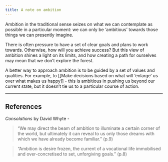```yaml
---
title: A note on ambition
---
```

Ambition in the traditional sense seizes on what we can contemplate as possible in a particular moment: we can only be ‘ambitious’ towards those things we can presently imagine. 

There is often pressure to have a set of clear goals and plans to work towards. Otherwise, how will you achieve success? But this view of ambition shines a light on its limits, and how creating a path for ourselves may mean that we don’t explore the forest. 

A better way to approach ambition is to be guided by a set of values and qualities. For example, to [[Make decisions based on what will ‘enlarge’ us over what makes us happy]] - this is ambitious in pushing us beyond our current state, but it doesn’t tie us to a particular course of action.

- - - -
## References
_Consolations_ by David Whyte - 

> “We may direct the beam of ambition to illuminate a certain corner of the world, but ultimately it can reveal to us only those dreams with which we have already become familiar.” (p.9)  

> “Ambition is desire frozen, the current of a vocational life immobilised and over-concretised to set, unforgiving goals.” (p.8)  

